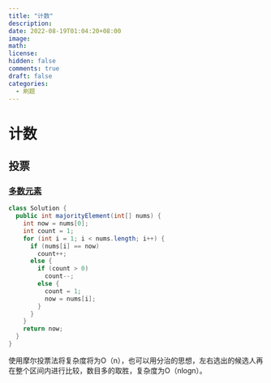 ```yaml
---
title: "计数"
description: 
date: 2022-08-19T01:04:20+08:00
image: 
math: 
license: 
hidden: false
comments: true
draft: false
categories:
  - 刷题
---
```


# 计数

## 投票

### [多数元素](https://leetcode.cn/problems/majority-element/)

```java
class Solution {
  public int majorityElement(int[] nums) {
    int now = nums[0];
    int count = 1;
    for (int i = 1; i < nums.length; i++) {
      if (nums[i] == now)
        count++;
      else {
        if (count > 0)
          count--;
        else {
          count = 1;
          now = nums[i];
        }
      }
    }
    return now;
  }
}
```

使用摩尔投票法将复杂度将为O（n），也可以用分治的思想，左右选出的候选人再在整个区间内进行比较，数目多的取胜，复杂度为O（nlogn）。